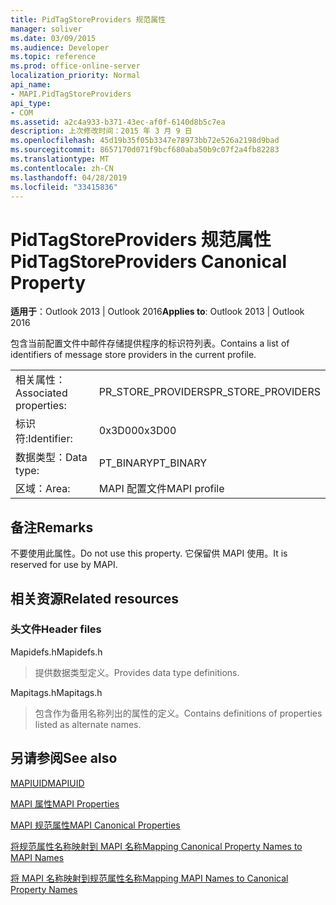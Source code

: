 ```yaml
---
title: PidTagStoreProviders 规范属性
manager: soliver
ms.date: 03/09/2015
ms.audience: Developer
ms.topic: reference
ms.prod: office-online-server
localization_priority: Normal
api_name:
- MAPI.PidTagStoreProviders
api_type:
- COM
ms.assetid: a2c4a933-b371-43ec-af0f-6140d8b5c7ea
description: 上次修改时间：2015 年 3 月 9 日
ms.openlocfilehash: 45d19b35f05b3347e78973bb72e526a2198d9bad
ms.sourcegitcommit: 8657170d071f9bcf680aba50b9c07f2a4fb82283
ms.translationtype: MT
ms.contentlocale: zh-CN
ms.lasthandoff: 04/28/2019
ms.locfileid: "33415836"
---
```

# <a name="pidtagstoreproviders-canonical-property"></a><span data-ttu-id="2b8d2-103">PidTagStoreProviders 规范属性</span><span class="sxs-lookup"><span data-stu-id="2b8d2-103">PidTagStoreProviders Canonical Property</span></span>

  
  
<span data-ttu-id="2b8d2-104">**适用于**：Outlook 2013 | Outlook 2016</span><span class="sxs-lookup"><span data-stu-id="2b8d2-104">**Applies to**: Outlook 2013 | Outlook 2016</span></span> 
  
<span data-ttu-id="2b8d2-105">包含当前配置文件中邮件存储提供程序的标识符列表。</span><span class="sxs-lookup"><span data-stu-id="2b8d2-105">Contains a list of identifiers of message store providers in the current profile.</span></span>
  
|||
|:-----|:-----|
|<span data-ttu-id="2b8d2-106">相关属性：</span><span class="sxs-lookup"><span data-stu-id="2b8d2-106">Associated properties:</span></span>  <br/> |<span data-ttu-id="2b8d2-107">PR_STORE_PROVIDERS</span><span class="sxs-lookup"><span data-stu-id="2b8d2-107">PR_STORE_PROVIDERS</span></span>  <br/> |
|<span data-ttu-id="2b8d2-108">标识符:</span><span class="sxs-lookup"><span data-stu-id="2b8d2-108">Identifier:</span></span>  <br/> |<span data-ttu-id="2b8d2-109">0x3D00</span><span class="sxs-lookup"><span data-stu-id="2b8d2-109">0x3D00</span></span>  <br/> |
|<span data-ttu-id="2b8d2-110">数据类型：</span><span class="sxs-lookup"><span data-stu-id="2b8d2-110">Data type:</span></span>  <br/> |<span data-ttu-id="2b8d2-111">PT_BINARY</span><span class="sxs-lookup"><span data-stu-id="2b8d2-111">PT_BINARY</span></span>  <br/> |
|<span data-ttu-id="2b8d2-112">区域：</span><span class="sxs-lookup"><span data-stu-id="2b8d2-112">Area:</span></span>  <br/> |<span data-ttu-id="2b8d2-113">MAPI 配置文件</span><span class="sxs-lookup"><span data-stu-id="2b8d2-113">MAPI profile</span></span>  <br/> |
   
## <a name="remarks"></a><span data-ttu-id="2b8d2-114">备注</span><span class="sxs-lookup"><span data-stu-id="2b8d2-114">Remarks</span></span>

<span data-ttu-id="2b8d2-115">不要使用此属性。</span><span class="sxs-lookup"><span data-stu-id="2b8d2-115">Do not use this property.</span></span> <span data-ttu-id="2b8d2-116">它保留供 MAPI 使用。</span><span class="sxs-lookup"><span data-stu-id="2b8d2-116">It is reserved for use by MAPI.</span></span>
  
## <a name="related-resources"></a><span data-ttu-id="2b8d2-117">相关资源</span><span class="sxs-lookup"><span data-stu-id="2b8d2-117">Related resources</span></span>

### <a name="header-files"></a><span data-ttu-id="2b8d2-118">头文件</span><span class="sxs-lookup"><span data-stu-id="2b8d2-118">Header files</span></span>

<span data-ttu-id="2b8d2-119">Mapidefs.h</span><span class="sxs-lookup"><span data-stu-id="2b8d2-119">Mapidefs.h</span></span>
  
> <span data-ttu-id="2b8d2-120">提供数据类型定义。</span><span class="sxs-lookup"><span data-stu-id="2b8d2-120">Provides data type definitions.</span></span>
    
<span data-ttu-id="2b8d2-121">Mapitags.h</span><span class="sxs-lookup"><span data-stu-id="2b8d2-121">Mapitags.h</span></span>
  
> <span data-ttu-id="2b8d2-122">包含作为备用名称列出的属性的定义。</span><span class="sxs-lookup"><span data-stu-id="2b8d2-122">Contains definitions of properties listed as alternate names.</span></span>
    
## <a name="see-also"></a><span data-ttu-id="2b8d2-123">另请参阅</span><span class="sxs-lookup"><span data-stu-id="2b8d2-123">See also</span></span>



[<span data-ttu-id="2b8d2-124">MAPIUID</span><span class="sxs-lookup"><span data-stu-id="2b8d2-124">MAPIUID</span></span>](mapiuid.md)


[<span data-ttu-id="2b8d2-125">MAPI 属性</span><span class="sxs-lookup"><span data-stu-id="2b8d2-125">MAPI Properties</span></span>](mapi-properties.md)
  
[<span data-ttu-id="2b8d2-126">MAPI 规范属性</span><span class="sxs-lookup"><span data-stu-id="2b8d2-126">MAPI Canonical Properties</span></span>](mapi-canonical-properties.md)
  
[<span data-ttu-id="2b8d2-127">将规范属性名称映射到 MAPI 名称</span><span class="sxs-lookup"><span data-stu-id="2b8d2-127">Mapping Canonical Property Names to MAPI Names</span></span>](mapping-canonical-property-names-to-mapi-names.md)
  
[<span data-ttu-id="2b8d2-128">将 MAPI 名称映射到规范属性名称</span><span class="sxs-lookup"><span data-stu-id="2b8d2-128">Mapping MAPI Names to Canonical Property Names</span></span>](mapping-mapi-names-to-canonical-property-names.md)

